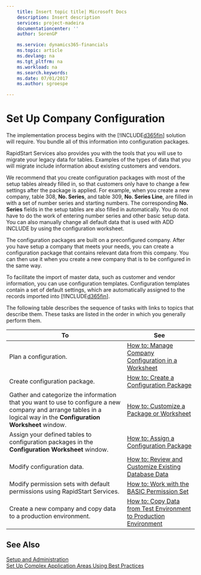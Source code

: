 ```yaml
---
    title: Insert topic title| Microsoft Docs
    description: Insert description
    services: project-madeira
    documentationcenter: ''
    author: SorenGP

    ms.service: dynamics365-financials
    ms.topic: article
    ms.devlang: na
    ms.tgt_pltfrm: na
    ms.workload: na
    ms.search.keywords:
    ms.date: 07/01/2017
    ms.author: sgroespe

---
```

# Set Up Company Configuration
The implementation process begins with the [!INCLUDE[d365fin](../../includes/d365fin_md.md)] solution will require. You bundle all of this information into configuration packages.  

 RapidStart Services also provides you with the tools that you will use to migrate your legacy data for tables. Examples of the types of data that you will migrate include information about existing customers and vendors.  

 We recommend that you create configuration packages with most of the setup tables already filled in, so that customers only have to change a few settings after the package is applied. For example, when you create a new company, table 308, **No. Series**, and table 309, **No. Series Line**, are filled in with a set of number series and starting numbers. The corresponding **No. Series** fields in the setup tables are also filled in automatically. You do not have to do the work of entering number series and other basic setup data. You can also manually change all default data that is used with ADD INCLUDE<!--[!INCLUDE[rim](../../includes/rim_md.md)]--> by using the configuration worksheet.  

 The configuration packages are built on a preconfigured company. After you have setup a company that meets your needs, you can create a configuration package that contains relevant data from this company. You can then use it when you create a new company that is to be configured in the same way.  

 To facilitate the import of master data, such as customer and vendor information, you can use configuration templates. Configuration templates contain a set of default settings, which are automatically assigned to the records imported into [!INCLUDE[d365fin](../../includes/d365fin_md.md)].  

 The following table describes the sequence of tasks with links to topics that describe them. These tasks are listed in the order in which you generally perform them.  

|**To**|**See**|  
|------------|-------------|  
|Plan a configuration.|[How to: Manage Company Configuration in a Worksheet](../how-to-manage-company-configuration-in-a-worksheet.md)|  
|Create configuration package.|[How to: Create a Configuration Package](../how-to-create-a-configuration-package.md)|  
|Gather and categorize the information that you want to use to configure a new company and arrange tables in a logical way in the **Configuration Worksheet** window.|[How to: Customize a Package or Worksheet](../how-to-customize-a-package-or-worksheet.md)|  
|Assign your defined tables to configuration packages in the **Configuration Worksheet** window.|[How to: Assign a Configuration Package](../how-to-assign-a-configuration-package.md)|  
|Modify configuration data.|[How to: Review and Customize Existing Database Data](../how-to-review-and-customize-existing-database-data.md)|  
|Modify permission sets with default permissions using RapidStart Services.|[How to: Work with the BASIC Permission Set](../how-to-work-with-the-basic-permission-set.md)|  
|Create a new company and copy data to a production environment.|[How to: Copy Data from Test Environment to Production Environment](../how-to-copy-data-from-test-environment-to-production-environment.md)|  

## See Also  
 [Setup and Administration](../setup-and-administration.md)   
 [Set Up Complex Application Areas Using Best Practices](../set-up-complex-application-areas-using-best-practices.md)
